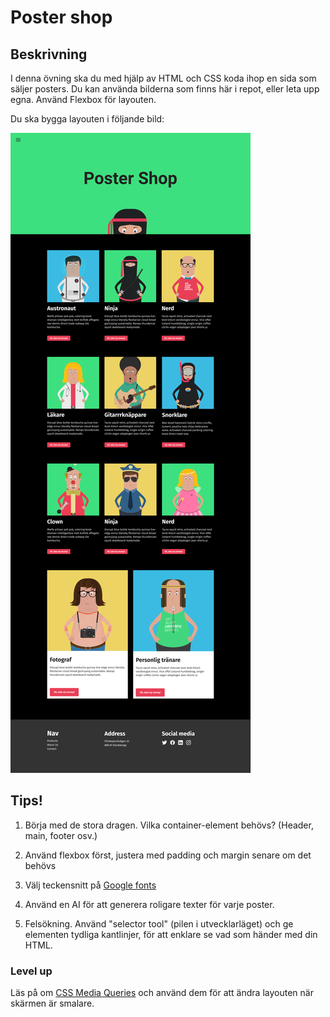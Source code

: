 # Poster shop

## Beskrivning

I denna övning ska du med hjälp av HTML och CSS koda ihop en sida som säljer posters. Du kan använda bilderna som finns här i repot, eller leta upp egna. Använd Flexbox för layouten.

Du ska bygga layouten i följande bild:

![Hela layouten](project-img/screens.png)

## Tips!
1. Börja med de stora dragen. Vilka container-element behövs? (Header, main, footer osv.)

1. Använd flexbox först, justera med padding och margin senare om det behövs

1. Välj teckensnitt på [Google fonts](https://fonts.google.com/)

1. Använd en AI för att generera roligare texter för varje poster.

1. Felsökning. Använd "selector tool" (pilen i utvecklarläget) och ge elementen tydliga kantlinjer, för att enklare se vad som händer med din HTML.


### Level up

Läs på om [CSS Media Queries](https://www.w3schools.com/css/css_rwd_mediaqueries.asp) och använd dem för att ändra layouten när skärmen är smalare.

